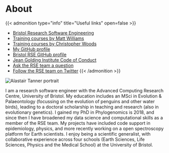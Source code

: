 # About

{{< admonition type="info" title="Useful links" open=false >}}
- [Bristol Research Software Engineering](https://www.bristol.ac.uk/acrc/research-software-engineering/)
- [Training courses by Matt Williams](https://milliams.com/courses/#courses)
- [Training courses by Christopher Woods](https://chryswoods.com/main/courses.html)
- [My GitHub profile](https://github.com/alleetanner)
- [Bristol RSE GitHub profile](https://github.com/BristolRSE)
- [Jean Golding Institute Code of Conduct](https://www.bristol.ac.uk/golding/what-we-do/people/code-of-conduct-/)
- [Ask the RSE team a question](ask-rse@bristol.ac.uk)
- [Follow the RSE team on Twitter](https://twitter.com/bristolrse)
{{< /admonition >}}

![Alastair Tanner portrait](../assets/portrait.jpg)

I am a research software engineer with the Advanced Computing Research Centre, University of Bristol. My education includes an MSci in Evolution & Palaeontology (focussing on the evolution of penguins and other water birds), leading to a doctoral scholarship in teaching and research (also in evolutionary genetics). I gained my PhD in Phylogenomics is 2018, and since then I have broadened my data science and computational skills as a member of the RSE team. My projects have included code support in epidemiology, physics, and more recently working on a open spectroscopy platform for Earth scientists. I enjoy being a scientific generalist, with collaborative experience across four schools (Earth Sciences, Life Sciences, Physics and the Medical School) at the University of Bristol.

